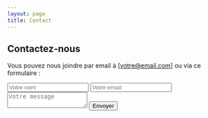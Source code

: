 ```yaml
---
layout: page
title: Contact
---
```

## Contactez-nous

Vous pouvez nous joindre par email à [votre@email.com] ou via ce formulaire :

<form action="https://formspree.io/f/votre-id-formulaire" method="POST">
  <input type="text" name="nom" placeholder="Votre nom" required>
  <input type="email" name="email" placeholder="Votre email" required>
  <textarea name="message" placeholder="Votre message" required></textarea>
  <button type="submit">Envoyer</button>
</form>
